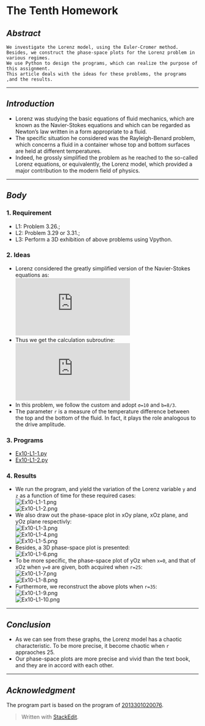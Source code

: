 

# **The Tenth Homework**



## *Abstract*
	We investigate the Lorenz model, using the Euler-Cromer method. 
	Besides, we construct the phase-space plots for the Lorenz problem in various regimes.
    We use Python to design the programs, which can realize the purpose of this assignment. 
    This article deals with the ideas for these problems, the programs ,and the results.

---

## *Introduction*
 - Lorenz was studying the basic equations of fluid mechanics, which are known as the Navier-Stokes equations and which can be regarded as Newton’s law written in a form appropriate to a fluid. 
 - The specific situation he considered was the Rayleigh-Benard problem, which concerns a fluid in a container whose top and bottom surfaces are held at different temperatures. 
 - Indeed, he grossly simplified the problem as he reached to the so-called Lorenz equations, or equivalently, the Lorenz model, which provided a major contribution to the modern field of physics.

---

## *Body*
### 1. Requirement
 - L1: Problem 3.26.;
 - L2: Problem 3.29 or 3.31.;
 - L3: Perform a 3D exhibition of above problems using Vpython.


### 2. Ideas
 - Lorenz considered the greatly simplified version of the Navier-Stokes equations as: <br>
![](http://latex.codecogs.com/gif.latex?%5C%5C%5Cfrac%7Bdx%7D%7Bdt%7D%3D%5Csigma%28y-x%29%5C%5C%5Cfrac%7Bdy%7D%7Bdt%7D%3D-xz&plus;rx-y%5C%5C%5Cfrac%7Bdz%7D%7Bdt%7D%3Dxy-bz) <br> 
 -  Thus we get the calculation subroutine: <br> ![](http://latex.codecogs.com/gif.latex?%5C%5Cx_%7Bi&plus;1%7D%3Dx_%7Bi%7D&plus;%5Csigma%28y_%7Bi%7D-x_%7Bi%7D%29dt%5C%5Cy_%7Bi&plus;1%7D%3Dy_%7Bi%7D&plus;%5Cleft%28-x_%7Bi%7Dz_%7Bi%7D&plus;rx_%7Bi%7D-y_%7Bi%7D%5Cright%29dt%5C%5Cz_%7Bi&plus;1%7D%3Dz_%7Bi%7D&plus;%5Cleft%28x_%7Bi%7Dy_%7Bi%7D-bz_%7Bi%7D%5Cright%29dt)
 - In this problem, we follow the custom and adopt  `σ=10` and `b=8/3`.
 - The parameter `r` is a measure of the temperature difference between the top and the bottom of the fluid. In fact, it plays the role analogous to the drive amplitude.


### 3. Programs
 - [Ex10-L1-1.py](https://github.com/2013301020135/computationalphysics_N2013301020135/blob/master/Chapter-3/Exercise-10/Ex10-L1-1.py)
 - [Ex10-L1-2.py](https://github.com/2013301020135/computationalphysics_N2013301020135/blob/master/Chapter-3/Exercise-10/Ex10-L1-2.py)


### 4. Results
 - We run the program, and yield the variation of the Lorenz variable `y` and `z` as a function of time for these required cases: <br> ![Ex10-L1-1.png](https://raw.githubusercontent.com/2013301020135/computationalphysics_N2013301020135/master/Chapter-3/Exercise-10/Ex10-L1-1.png) <br> ![Ex10-L1-2.png](https://raw.githubusercontent.com/2013301020135/computationalphysics_N2013301020135/master/Chapter-3/Exercise-10/Ex10-L1-2.png)
 - We also draw out the phase-space plot in xOy plane, xOz plane, and yOz plane respectivly: <br> ![Ex10-L1-3.png](https://raw.githubusercontent.com/2013301020135/computationalphysics_N2013301020135/master/Chapter-3/Exercise-10/Ex10-L1-3.png) <br> ![Ex10-L1-4.png](https://raw.githubusercontent.com/2013301020135/computationalphysics_N2013301020135/master/Chapter-3/Exercise-10/Ex10-L1-4.png) <br> ![Ex10-L1-5.png](https://raw.githubusercontent.com/2013301020135/computationalphysics_N2013301020135/master/Chapter-3/Exercise-10/Ex10-L1-5.png)
 - Besides, a 3D phase-space plot is presented: <br> ![Ex10-L1-6.png](https://raw.githubusercontent.com/2013301020135/computationalphysics_N2013301020135/master/Chapter-3/Exercise-10/Ex10-L1-6.png)
 - To be more specific, the phase-space plot of yOz when `x=0`, and that of xOz when `y=0` are given, both acquired when `r=25`: <br> ![Ex10-L1-7.png](https://raw.githubusercontent.com/2013301020135/computationalphysics_N2013301020135/master/Chapter-3/Exercise-10/Ex10-L1-7.png) <br> ![Ex10-L1-8.png](https://raw.githubusercontent.com/2013301020135/computationalphysics_N2013301020135/master/Chapter-3/Exercise-10/Ex10-L1-8.png)
 - Furthermore, we reconstruct the above plots when `r=35`: <br> ![Ex10-L1-9.png](https://raw.githubusercontent.com/2013301020135/computationalphysics_N2013301020135/master/Chapter-3/Exercise-10/Ex10-L1-9.png) <br> ![Ex10-L1-10.png](https://raw.githubusercontent.com/2013301020135/computationalphysics_N2013301020135/master/Chapter-3/Exercise-10/Ex10-L1-10.png)
 
    
---

## *Conclusion*
 - As we can see from these graphs, the Lorenz model has a chaotic characteristic. To be more precise, it become chaotic when `r` appraoches 25.
 - Our phase-space plots are more precise and vivid than the text book, and they are in accord with each other.
    
---

## *Acknowledgment*
   The program part is based on the program of [2013301020076](https://github.com/JunyiShangguan/computationalphysics_N2013301020076/tree/master/ex10_ch3.26).


> Written with [StackEdit](https://stackedit.io/).
